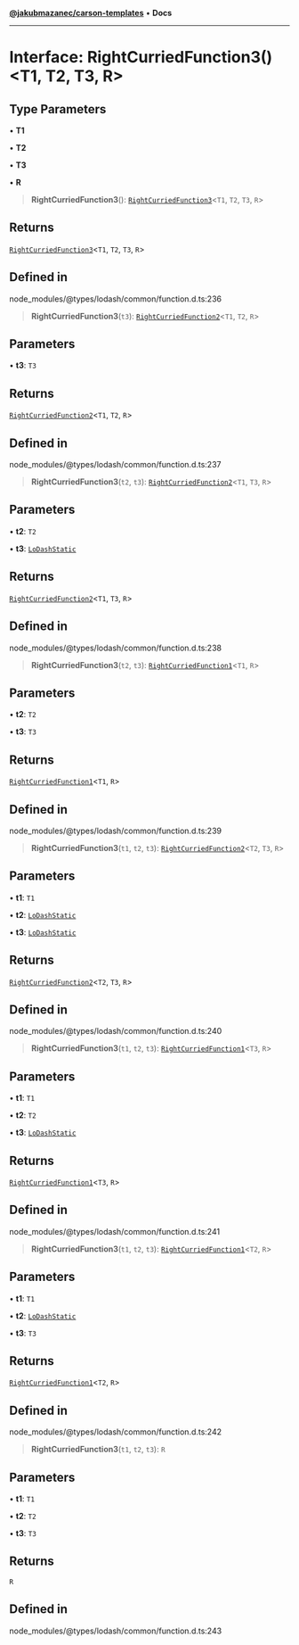 [**@jakubmazanec/carson-templates**](../../../README.md) • **Docs**

---

# Interface: RightCurriedFunction3()\<T1, T2, T3, R\>

## Type Parameters

• **T1**

• **T2**

• **T3**

• **R**

> **RightCurriedFunction3**(): [`RightCurriedFunction3`](RightCurriedFunction3.md)\<`T1`, `T2`,
> `T3`, `R`\>

## Returns

[`RightCurriedFunction3`](RightCurriedFunction3.md)\<`T1`, `T2`, `T3`, `R`\>

## Defined in

node_modules/@types/lodash/common/function.d.ts:236

> **RightCurriedFunction3**(`t3`): [`RightCurriedFunction2`](RightCurriedFunction2.md)\<`T1`, `T2`,
> `R`\>

## Parameters

• **t3**: `T3`

## Returns

[`RightCurriedFunction2`](RightCurriedFunction2.md)\<`T1`, `T2`, `R`\>

## Defined in

node_modules/@types/lodash/common/function.d.ts:237

> **RightCurriedFunction3**(`t2`, `t3`): [`RightCurriedFunction2`](RightCurriedFunction2.md)\<`T1`,
> `T3`, `R`\>

## Parameters

• **t2**: `T2`

• **t3**: [`LoDashStatic`](LoDashStatic.md)

## Returns

[`RightCurriedFunction2`](RightCurriedFunction2.md)\<`T1`, `T3`, `R`\>

## Defined in

node_modules/@types/lodash/common/function.d.ts:238

> **RightCurriedFunction3**(`t2`, `t3`): [`RightCurriedFunction1`](RightCurriedFunction1.md)\<`T1`,
> `R`\>

## Parameters

• **t2**: `T2`

• **t3**: `T3`

## Returns

[`RightCurriedFunction1`](RightCurriedFunction1.md)\<`T1`, `R`\>

## Defined in

node_modules/@types/lodash/common/function.d.ts:239

> **RightCurriedFunction3**(`t1`, `t2`, `t3`):
> [`RightCurriedFunction2`](RightCurriedFunction2.md)\<`T2`, `T3`, `R`\>

## Parameters

• **t1**: `T1`

• **t2**: [`LoDashStatic`](LoDashStatic.md)

• **t3**: [`LoDashStatic`](LoDashStatic.md)

## Returns

[`RightCurriedFunction2`](RightCurriedFunction2.md)\<`T2`, `T3`, `R`\>

## Defined in

node_modules/@types/lodash/common/function.d.ts:240

> **RightCurriedFunction3**(`t1`, `t2`, `t3`):
> [`RightCurriedFunction1`](RightCurriedFunction1.md)\<`T3`, `R`\>

## Parameters

• **t1**: `T1`

• **t2**: `T2`

• **t3**: [`LoDashStatic`](LoDashStatic.md)

## Returns

[`RightCurriedFunction1`](RightCurriedFunction1.md)\<`T3`, `R`\>

## Defined in

node_modules/@types/lodash/common/function.d.ts:241

> **RightCurriedFunction3**(`t1`, `t2`, `t3`):
> [`RightCurriedFunction1`](RightCurriedFunction1.md)\<`T2`, `R`\>

## Parameters

• **t1**: `T1`

• **t2**: [`LoDashStatic`](LoDashStatic.md)

• **t3**: `T3`

## Returns

[`RightCurriedFunction1`](RightCurriedFunction1.md)\<`T2`, `R`\>

## Defined in

node_modules/@types/lodash/common/function.d.ts:242

> **RightCurriedFunction3**(`t1`, `t2`, `t3`): `R`

## Parameters

• **t1**: `T1`

• **t2**: `T2`

• **t3**: `T3`

## Returns

`R`

## Defined in

node_modules/@types/lodash/common/function.d.ts:243
